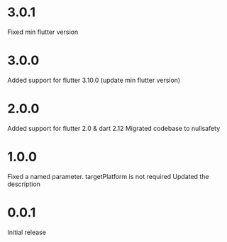 # 3.0.1
Fixed min flutter version

# 3.0.0
Added support for flutter 3.10.0 (update min flutter version)

# 2.0.0
Added support for flutter 2.0 & dart 2.12
Migrated codebase to nullsafety

# 1.0.0
Fixed a named parameter. targetPlatform is not required
Updated the description

# 0.0.1
Initial release

